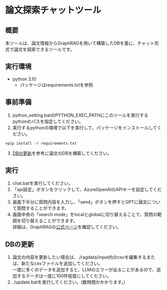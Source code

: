 # 論文探索チャットツール
## 概要
本ツールは、論文情報からGraphRAGを用いて構築したDBを基に、チャット形式で論文を探索できるツールです。

## 実行環境
- python 3.10
    - パッケージはrequirements.txtを参照
## 事前準備
1. python_setting.batのPYTHON_EXEC_PATHにこのツールを実行するpythonのパスを指定してください。
2. 実行するpythonの環境で以下を実行して、パッケージをインストールしてください。  
```
>pip install -r requirements.txt
```
3. [DBの更新](#DBの更新)を参考に論文のDBを構築してください。
## 実行
1. chat.batを実行してください。
2. 「api設定」ボタンをクリックして、AzureOpenAIのAPIキーを設定してください。
3. 画面下半分に質問内容を入力し、「send」ボタンを押すとGPTに論文について質問することができます。
4. 画面中央の「search mode」をlocalとglobalに切り替えることで、質問の範囲を切り替えることができます。  
詳細は、GraphRAGの[公式ページ](https://microsoft.github.io/graphrag/query/overview/)を確認してください。

## DBの更新
1. 論文の内容を更新したい場合は、./ragdata/input内のcsvを編集するまたは、新たなcsvファイルを追加してください。  
一度に多くのデータを追加すると、LLMのエラーが出ることがあるので、追加するデータは一度に100件程度にしてください。
2. ./update.batを実行してください。(数時間かかかります。)
